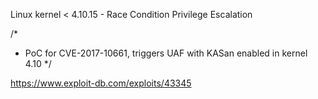 Linux kernel < 4.10.15 - Race Condition Privilege Escalation

/*
 * PoC for CVE-2017-10661, triggers UAF with KASan enabled in kernel 4.10
 */

 https://www.exploit-db.com/exploits/43345